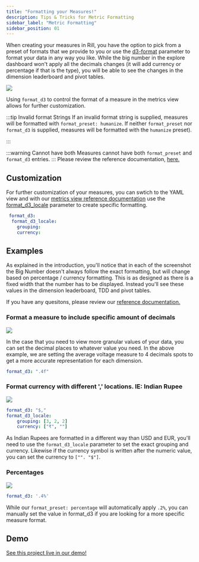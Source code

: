 ```yaml
---
title: "Formatting your Measures!"
description: Tips & Tricks for Metric Formatting
sidebar_label: "Metric Formatting"
sidebar_position: 01
---
```


When creating your measures in Rill, you have the option to pick from a preset of formats that we provide to you or use the [d3-format](https://d3js.org/d3-format) parameter to format your data in any way you like. While the big number in the explore dashboard won't apply all the decimals changes (it will add currency or percentage if that is the type), you will be able to see the changes in the dimension leaderboard and pivot tables. 

<img src = '/img/build/metrics-view/metrics-editor.png' class='rounded-gif' />
<br />



Using `format_d3` to control the format of a measure in the metrics view allows for further customization. 

:::tip Invalid format Strings
If an invalid format string is supplied, measures will be formatted with `format_preset: humanize`. If neither `format_preset` nor `format_d3` is supplied, measures will be formatted with the `humanize` preset).

:::

:::warning Cannot have both
 Measures cannot have both `format_preset` and `format_d3` entries.
:::
Please review the reference documentation, [here.](/reference/project-files/metrics-view)

## Customization

For further customization of your measures, you can swtich to the YAML view and with our [metrics view reference documentation](/reference/project-files/metrics-view) use the [format_d3_locale](https://d3js.org/d3-format#formatLocale) parameter to create specific formatting. 

```yaml
 format_d3: 
  format_d3_locale: 
    grouping: 
    currency: 
```


## Examples

As explained in the introduction, you'll notice that in each of the screenshot the Big Number doesn't always follow the exact formatting, but will change based on percentage / currency formatting. This is as designed as there is a fixed width that the number has to be displayed. Instead you'll see these values in the dimension leaderboard, TDD and pivot tables.

If you have any quesitons, please review our [reference documentation.](/reference/project-files/metrics-view)

### Format a measure to include specific amount of decimals
<img src = '/img/build/metrics-view/examples/decimal-example.png' class='rounded-gif' />
<br />

In the case that you need to view more granular values of your data, you can set the decimal places to whatever value you need. In the above example, we are setting the average voltage measure to 4 decimals spots to get a more accurate representation for each dimension.

```yaml
format_d3: ".4f"
```


### Format currency with different ',' locations. IE: Indian Rupee 
<img src = '/img/build/metrics-view/examples/currency-example.png' class='rounded-gif' />
<br />


```yaml
format_d3: "$,"
format_d3_locale: 
    grouping: [3, 2, 2]
    currency: ["₹", ""]
```
As Indian Rupees are formatted in a different way than USD and EUR, you'll need to use the `format_d3_locale` parameter to set the exact grouping and currency. Likewise if the currency symbol is written after the numeric value, you can set the currency to `["". "$"]`. 

### Percentages 
<img src = '/img/build/metrics-view/examples/percent-example.png' class='rounded-gif' />
<br />

```yaml
format_d3: '.4%'
```
While our `format_preset: percentage` will automatically apply `.2%`, you can manually set the value in format_d3 if you are looking for a more specific measure format.



## Demo
[See this project live in our demo!](https://ui.rilldata.com/demo/rill-kaggle-elec-consumption/explore/household_power_consumption_metrics_explore)
